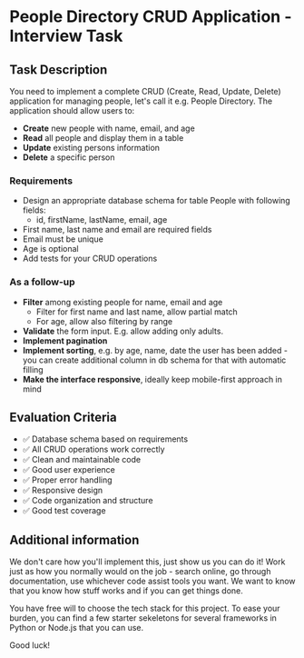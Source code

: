# People Directory CRUD Application - Interview Task

## Task Description

You need to implement a complete CRUD (Create, Read, Update, Delete) application for managing people, let's call it e.g. People Directory. The application should allow users to:

- **Create** new people with name, email, and age
- **Read** all people and display them in a table
- **Update** existing persons information
- **Delete** a specific person

### Requirements

- Design an appropriate database schema for table People with following fields:
   - id, firstName, lastName, email, age
- First name, last name and email are required fields
- Email must be unique
- Age is optional
- Add tests for your CRUD operations

### As a follow-up

- **Filter** among existing people for name, email and age
   - Filter for first name and last name, allow partial match
   - For age, allow also filtering by range
- **Validate** the form input. E.g. allow adding only adults.
- **Implement pagination**
- **Implement sorting**, e.g. by age, name, date the user has been added - you can create additional column in db schema for that with automatic filling
- **Make the interface responsive**, ideally keep mobile-first approach in mind

## Evaluation Criteria

- ✅ Database schema based on requirements
- ✅ All CRUD operations work correctly
- ✅ Clean and maintainable code
- ✅ Good user experience
- ✅ Proper error handling
- ✅ Responsive design
- ✅ Code organization and structure
- ✅ Good test coverage

## Additional information

We don't care how you'll implement this, just show us you can do it! Work just as how you normally would on the job - search online, go through documentation, use whichever code assist tools you want. We want to know that you know how stuff works and if you can get things done.

You have free will to choose the tech stack for this project. To ease your burden, you can find a few starter sekeletons for several frameworks in Python or Node.js that you can use.

Good luck!
